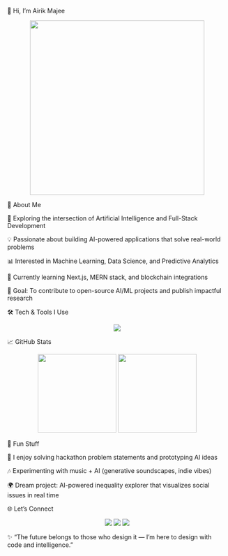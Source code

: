 👋 Hi, I’m Airik Majee
<p align="center"> <img src="https://media.giphy.com/media/L8K62iTDkzGX6/giphy.gif" width="400"> </p>
🚀 About Me

🔭 Exploring the intersection of Artificial Intelligence and Full-Stack Development

💡 Passionate about building AI-powered applications that solve real-world problems

📊 Interested in Machine Learning, Data Science, and Predictive Analytics

🌱 Currently learning Next.js, MERN stack, and blockchain integrations

🎯 Goal: To contribute to open-source AI/ML projects and publish impactful research

🛠️ Tech & Tools I Use
<p align="center"> <img src="https://skillicons.dev/icons?i=python,cpp,js,ts,react,nextjs,nodejs,express,mongodb,postgres,git,github,vscode,tensorflow,pytorch" /> </p>
📈 GitHub Stats
<p align="center"> <img src="https://github-readme-stats.vercel.app/api?username=AirikMajee&show_icons=true&theme=radical" height="180"> <img src="https://github-readme-stats.vercel.app/api/top-langs/?username=AirikMajee&layout=compact&theme=radical" height="180"> </p>
🤖 Fun Stuff

🧩 I enjoy solving hackathon problem statements and prototyping AI ideas

🎶 Experimenting with music + AI (generative soundscapes, indie vibes)

🌍 Dream project: AI-powered inequality explorer that visualizes social issues in real time

🌐 Let’s Connect
<p align="center"> <a href="https://www.linkedin.com/in/your-linkedin" target="_blank"><img src="https://img.shields.io/badge/LinkedIn-blue?logo=linkedin&logoColor=white"></a> <a href="mailto:your.email@example.com"><img src="https://img.shields.io/badge/Email-D14836?logo=gmail&logoColor=white"></a> <a href="https://github.com/AirikMajee"><img src="https://img.shields.io/badge/GitHub-black?logo=github&logoColor=white"></a> </p>

✨ “The future belongs to those who design it — I’m here to design with code and intelligence.”
